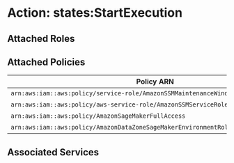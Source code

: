 # Action: states:StartExecution

## Attached Roles

## Attached Policies

| Policy ARN | Policy Name |
|------------|-------------|
| `arn:aws:iam::aws:policy/service-role/AmazonSSMMaintenanceWindowRole` | [AmazonSSMMaintenanceWindowRole](../policies.md#amazonssmmaintenancewindowrole) |
| `arn:aws:iam::aws:policy/aws-service-role/AmazonSSMServiceRolePolicy` | [AmazonSSMServiceRolePolicy](../policies.md#amazonssmservicerolepolicy) |
| `arn:aws:iam::aws:policy/AmazonSageMakerFullAccess` | [AmazonSageMakerFullAccess](../policies.md#amazonsagemakerfullaccess) |
| `arn:aws:iam::aws:policy/AmazonDataZoneSageMakerEnvironmentRolePermissionsBoundary` | [AmazonDataZoneSageMakerEnvironmentRolePermissionsBoundary](../policies.md#amazondatazonesagemakerenvironmentrolepermissionsboundary) |

## Associated Services

